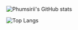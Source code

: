 ![Phumsirii's GitHub stats](https://github-readme-stats.vercel.app/api?username=Phumsirii&show_icons=true&theme=radical&include_all_commits=true)

![Top Langs](https://github-readme-stats.vercel.app/api/top-langs/?username=Phumsirii&layout=compact&langs_count=100000&theme=dark)
